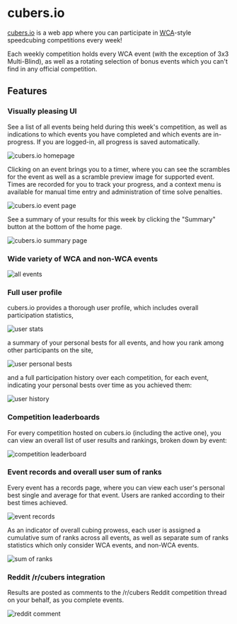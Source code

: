 # cubers.io

[cubers.io](https//www.cubers.io) is a web app where you can participate in [WCA](https://www.worldcubeassociation.org)-style speedcubing competitions every week!

Each weekly competition holds every WCA event (with the exception of 3x3 Multi-Blind), as well as a rotating selection of bonus events which you can't find in any official competition.

## Features

### Visually pleasing UI

See a list of all events being held during this week's competition, as well as indications to which events you have completed and which events are in-progress. If you are logged-in, all progress is saved automatically.

![cubers.io homepage](https://i.imgur.com/SSkRJeM.png)

Clicking on an event brings you to a timer, where you can see the scrambles for the event as well as a scramble preview image for supported event. Times are recorded for you to track your progress, and a context menu is available for manual time entry and administration of time solve penalties.

![cubers.io event page](https://i.imgur.com/rZFyFxx.png)

See a summary of your results for this week by clicking the "Summary" button at the bottom of the home page.

![cubers.io summary page](https://i.imgur.com/u61BCQl.png)

### Wide variety of WCA and non-WCA events

![all events](https://i.imgur.com/oBkHpff.png)

### Full user profile

cubers.io provides a thorough user profile, which includes overall participation statistics,

![user stats](https://i.imgur.com/9k3ptw1.png)

a summary of your personal bests for all events, and how you rank among other participants on the site,

![user personal bests](https://i.imgur.com/eUIgBEb.png)

and a full participation history over each competition, for each event, indicating your personal bests over time as you achieved them:

![user history](https://i.imgur.com/K4glIoI.png)

### Competition leaderboards

For every competition hosted on cubers.io (including the active one), you can view an overall list of user results and rankings, broken down by event:

![competition leaderboard](https://i.imgur.com/DgtOO2B.png)

### Event records and overall user sum of ranks

Every event has a records page, where you can view each user's personal best single and average for that event. Users are ranked according to their best times achieved.

![event records](https://i.imgur.com/8wG8mXT.png)

As an indicator of overall cubing prowess, each user is assigned a cumulative sum of ranks across all events, as well as separate sum of ranks statistics which only consider WCA events, and non-WCA events.

![sum of ranks](https://i.imgur.com/p6a3E5G.png)

### Reddit /r/cubers integration

Results are posted as comments to the /r/cubers Reddit competition thread on your behalf, as you complete events.

![reddit comment](https://i.imgur.com/YwF6XT1.png)

